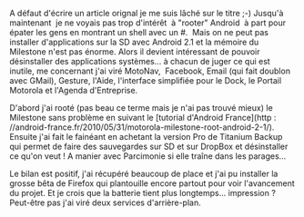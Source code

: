 <!-- title: Fais rôter ton Droid -->
<!-- category: Android -->

A défaut d'écrire un article orignal je me suis lâché sur le titre ;-)
Jusqu'à maintenant  je ne voyais pas trop d'intérêt  à "rooter" Android<!-- more --> 
à part pour épater les gens en montrant un shell avec un #.  Mais on ne peut
pas installer d'applications sur la SD avec Android 2.1 et la mémoire du
Milestone n'est pas énorme. Alors il devient intéressant de pouvoir
désinstaller des applications systèmes... à chacun de juger ce qui est
inutile, me concernant j'ai viré MotoNav,  Facebook, Email (qui fait doublon
avec GMail), Gesture, l'Aide, l'interface simplifiée pour le Dock, le Portail
Motorola et l'Agenda d'Entreprise.

D'abord j'ai rooté (pas beau ce terme mais je n'ai pas trouvé mieux) le
Milestone sans problème en suivant le [tutorial d'Android France](http :
//android-france.fr/2010/05/31/motorola-milestone-root-android-2-1/). Ensuite
j'ai fait le fainéant en achetant la version Pro de Titanium Backup qui permet
de faire des sauvegardes sur SD et sur DropBox et désinstaller ce qu'on veut !
A manier avec Parcimonie si elle traîne dans les parages...

Le bilan est positif, j'ai récupéré beaucoup de place et j'ai pu installer la
grosse bêta de Firefox qui plantouille encore partout pour voir l'avancement du
projet. Et je crois que la batterie tient plus longtemps... impression ?
Peut-être pas j'ai viré deux services d'arrière-plan.
